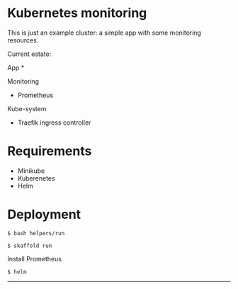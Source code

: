 # Kubernetes monitoring

This is just an example cluster: a simple app with some monitoring resources. 

Current estate:

App
* 

Monitoring
* Prometheus

Kube-system 
* Traefik ingress controller

# Requirements

* Minikube
* Kuberenetes 
* Helm


# Deployment

```
$ bash helpers/run
```
```
$ skaffold run
```

Install Prometheus
```
$ helm 
```

---
